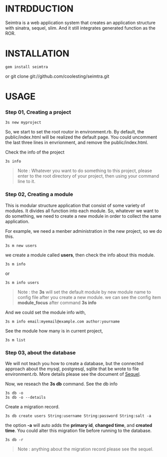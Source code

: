 # INTRDDUCTION

Seimtra is a web application system that creates an application structure with sinatra, sequel, slim. And it still integrates generated function as the ROR.


# INSTALLATION

	gem install seimtra
or
	git clone git://github.com/coolesting/seimtra.git

# USAGE


### Step 01, Creating a project

	3s new myproject

So, we start to set the root routor in environment.rb. 
By default, the public/index.html will be realized the default page. 
You could uncomment the last three lines in envrionment, and remove the public/index.html.

Check the info of the project

	3s info

> Note : Whatever you want to do something to this project, please enter to the root directory of your project, then using your command line to it.


### Step 02, Creating a module

This is modular structure application that consist of some variety of modules.
It divides all function into each module. So, whatever we want to do something, we need to
create a new module in order to collect the same application.

For example, we need a menber administration in the new project, so we do this.

	3s m new users

we create a module called __users__,  then check the info about this module.

	3s m info

or

	3s m info users

> Note : the __3s__ will set the default module by new module name to config file after you create a new module. we can see the config item __module_focus__ after command __3s info__

And we could set the module info with,

	3s m info email:myemail@example.com author:yourname

See the module how many is in current project,

	3s m list


### Step 03, about the database

We will not teach you how to create a database, but the connected approach about the mysql, postgresql, sqlite that be wrote to file environment.rb.
More details please see the document of [Sequel](http://sequel.rubyforge.org/documentation.html).

Now, we reseach the __3s db__ command.
See the db info

	3s db -o
	3s db -o --details

Create a migration record.

	3s db create users String:username String:password String:salt -a

the option __-a__ will auto adds the __primary id__, __changed time__, and __created time__.
You could alter this migration file before running to the database.

	3s db -r

> Note : anything about the migration record please see the sequel.
